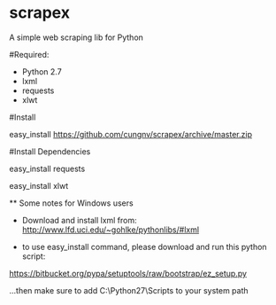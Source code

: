 scrapex
=======

A simple web scraping lib for Python

#Required:
* Python 2.7
* lxml
* requests
* xlwt

#Install

easy_install https://github.com/cungnv/scrapex/archive/master.zip

#Install Dependencies

easy_install requests

easy_install xlwt

** Some notes for Windows users
- Download and install lxml from:
http://www.lfd.uci.edu/~gohlke/pythonlibs/#lxml

- to use easy_install command, please download and run this python script:

https://bitbucket.org/pypa/setuptools/raw/bootstrap/ez_setup.py

...then make sure to add C:\Python27\Scripts to your system path




